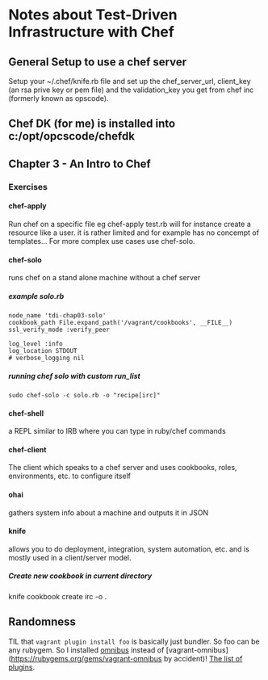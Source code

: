 # Notes about Test-Driven Infrastructure with Chef

## General Setup to use a chef server 
Setup your ~/.chef/knife.rb file and set up the chef_server_url, client_key (an rsa prive key or pem file) and the validation_key you get from chef inc (formerly known as opscode). 

## Chef DK (for me) is installed into c:/opt/opcscode/chefdk


## Chapter 3 - An Intro to Chef

### Exercises

#### chef-apply
Run chef on a specific file
eg chef-apply test.rb will for instance create a resource like a user.
it is rather limited and for example has no concempt of templates... 
For more complex use cases use chef-solo.

#### chef-solo
runs chef on a stand alone machine without a chef server

##### example solo.rb
```
node_name 'tdi-chap03-solo'
cookbook_path File.expand_path('/vagrant/cookbooks', __FILE__)
ssl_verify_mode :verify_peer

log_level :info
log_location STDOUT
# verbose_logging nil

```

##### running chef solo with custom run_list
`sudo chef-solo -c solo.rb -o "recipe[irc]"`

#### chef-shell
a REPL similar to IRB where you can type in ruby/chef commands

#### chef-client
The client which speaks to a chef server and uses cookbooks, roles, environments, etc. to configure itself

#### ohai
gathers system info about a machine and outputs it in JSON

#### knife
allows you to do deployment, integration, system automation, etc. and is mostly used in a client/server model.

##### Create new cookbook in current directory
knife cookbook create irc -o .


## Randomness

TIL that `vagrant plugin install foo` is basically just bundler. So foo can be any rubygem. So I installed [omnibus](https://rubygems.org/gems/omnibus) instead of [vagrant-omnibus](https://rubygems.org/gems/vagrant-omnibus by accident)! [The list of plugins](https://github.com/mitchellh/vagrant/wiki/Available-Vagrant-Plugins). 
